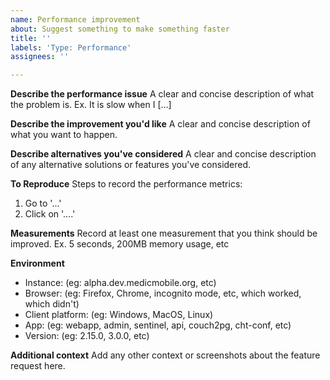 ```yaml
---
name: Performance improvement
about: Suggest something to make something faster
title: ''
labels: 'Type: Performance'
assignees: ''

---
```


**Describe the performance issue**
A clear and concise description of what the problem is. Ex. It is slow when I [...]

**Describe the improvement you'd like**
A clear and concise description of what you want to happen.

**Describe alternatives you've considered**
A clear and concise description of any alternative solutions or features you've considered.

**To Reproduce**
Steps to record the performance metrics:
1. Go to '...'
2. Click on '....'

**Measurements**
Record at least one measurement that you think should be improved. Ex. 5 seconds, 200MB memory usage, etc

**Environment**
- Instance: (eg: alpha.dev.medicmobile.org, etc)
- Browser: (eg: Firefox, Chrome, incognito mode, etc, which worked, which didn't)
- Client platform: (eg: Windows, MacOS, Linux)
- App: (eg: webapp, admin, sentinel, api, couch2pg, cht-conf, etc)
- Version: (eg: 2.15.0, 3.0.0, etc)

**Additional context**
Add any other context or screenshots about the feature request here.
